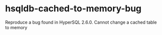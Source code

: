 # hsqldb-cached-to-memory-bug
Reproduce a bug found in HyperSQL 2.6.0. Cannot change a cached table to memory
